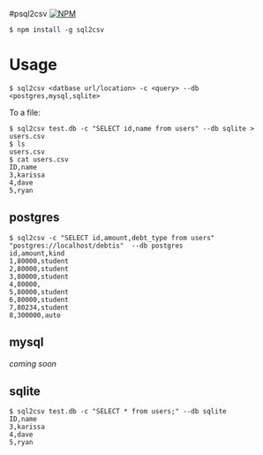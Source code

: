 #psql2csv
[![NPM](https://nodei.co/npm/sql2csv.png)](https://nodei.co/npm/sql2csv/)

```
$ npm install -g sql2csv
```

# Usage
```
$ sql2csv <datbase url/location> -c <query> --db <postgres,mysql,sqlite>
```

To a file:
```
$ sql2csv test.db -c "SELECT id,name from users" --db sqlite > users.csv
$ ls
users.csv
$ cat users.csv
ID,name
3,karissa
4,dave
5,ryan
```


## postgres

```
$ sql2csv -c "SELECT id,amount,debt_type from users"  "postgres://localhost/debtis"  --db postgres
id,amount,kind
1,80000,student
2,80000,student
3,80000,student
4,80000,
5,80000,student
6,80000,student
7,80234,student
8,300000,auto
```

## mysql

*coming soon*

## sqlite

```
$ sql2csv test.db -c "SELECT * from users;" --db sqlite
ID,name
3,karissa
4,dave
5,ryan
```
